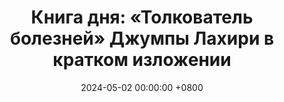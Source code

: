 ---
title: "Книга дня: «Толкователь болезней» Джумпы Лахири в кратком изложении"
description: >-
 Погрузитесь в рассказы Джумпы Лахири! Эмоции, культура и идентичность в историях о любви и человеческих судьбах.
date: 2024-05-02 00:00:00 +0800
categories: [Мышление, Конспекты-книг]
tags:
  [
    обзор-книги,
    джумпа-лахири,
    рассказы,
    индийская-диаспора,
    иммиграция,
    культурные-различия,
    отношения,
    идентичность,
    семейная-драма,
    пулитцеровская-премия,
    современная-проза,
    эмоции,
    взросление,
    мультикультурализм,
    человеческая-природа
  ]
image:
alt: Обложка книги Толкователь болезней Джумпы Лахири
fallback:
  -
  # Replace with the URL of your backup image
  -
  # Replace with the URL of your backup image
---